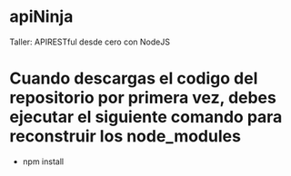 # apiNinja
Taller: APIRESTful desde cero con NodeJS

# Cuando descargas el codigo del repositorio por primera vez, debes ejecutar el siguiente comando para reconstruir los node_modules
- npm install
